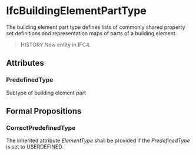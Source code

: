 # IfcBuildingElementPartType

The building element part type defines lists of commonly shared property set definitions and representation maps of parts of a building element.

> HISTORY  New entity in IFC4.

## Attributes

### PredefinedType
Subtype of building element part

## Formal Propositions

### CorrectPredefinedType
The inherited attribute _ElementType_ shall be provided if the _PredefinedType_ is set to USERDEFINED.
